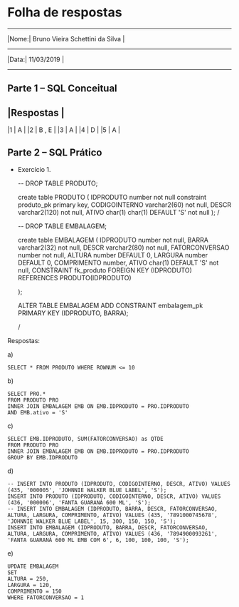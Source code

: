# Folha de respostas
________________________________________
|Nome:| Bruno Vieira Schettini da Silva | 
________________________________________
|Data:| 11/03/2019                      |
________________________________________

## Parte 1 – SQL Conceitual 

|Respostas |
------------
|1 | A     |
|2 | B , E |
|3 | A     | 
|4 | D     |
|5 | A     |

## Parte 2 – SQL Prático

* Exercício 1.

    -- DROP TABLE PRODUTO;

    create table PRODUTO (
        IDPRODUTO number not null constraint produto_pk primary key,
        CODIGOINTERNO varchar2(60) not null,
        DESCR varchar2(120) not null,
        ATIVO char(1) char(1) DEFAULT 'S' not null
    );
    /


    -- DROP TABLE EMBALAGEM;

    create table EMBALAGEM (
        IDPRODUTO number not null,
        BARRA varchar2(32) not null,
        DESCR varchar2(80) not null,
        FATORCONVERSAO number not null,
        ALTURA number DEFAULT 0,
        LARGURA number DEFAULT 0,
        COMPRIMENTO number,
        ATIVO char(1) DEFAULT 'S' not null,
        CONSTRAINT fk_produto
        FOREIGN KEY (IDPRODUTO)
        REFERENCES PRODUTO(IDPRODUTO)
        
    );

    ALTER TABLE EMBALAGEM ADD CONSTRAINT embalagem_pk PRIMARY KEY (IDPRODUTO, BARRA);

    /

Respostas: 

a)

    SELECT * FROM PRODUTO WHERE ROWNUM <= 10
        
b) 

    SELECT PRO.* 
    FROM PRODUTO PRO
    INNER JOIN EMBALAGEM EMB ON EMB.IDPRODUTO = PRO.IDPRODUTO
    AND EMB.ativo = 'S'

c)     

    SELECT EMB.IDPRODUTO, SUM(FATORCONVERSAO) as QTDE
    FROM PRODUTO PRO
    INNER JOIN EMBALAGEM EMB ON EMB.IDPRODUTO = PRO.IDPRODUTO
    GROUP BY EMB.IDPRODUTO

d) 

    -- INSERT INTO PRODUTO (IDPRODUTO, CODIGOINTERNO, DESCR, ATIVO) VALUES (435, '000005', 'JOHNNIE WALKER BLUE LABEL', 'S');
    INSERT INTO PRODUTO (IDPRODUTO, CODIGOINTERNO, DESCR, ATIVO) VALUES (436, '000006', 'FANTA GUARANÁ 600 ML', 'S');
    -- INSERT INTO EMBALAGEM (IDPRODUTO, BARRA, DESCR, FATORCONVERSAO, ALTURA, LARGURA, COMPRIMENTO, ATIVO) VALUES (435, '7891000745678', 'JOHNNIE WALKER BLUE LABEL', 15, 300, 150, 150, 'S');
    INSERT INTO EMBALAGEM (IDPRODUTO, BARRA, DESCR, FATORCONVERSAO, ALTURA, LARGURA, COMPRIMENTO, ATIVO) VALUES (436, '7894900093261', 'FANTA GUARANÁ 600 ML EMB COM 6', 6, 100, 100, 100, 'S');

e)     

    UPDATE EMBALAGEM 
    SET 
    ALTURA = 250,
    LARGURA = 120,
    COMPRIMENTO = 150
    WHERE FATORCONVERSAO = 1
